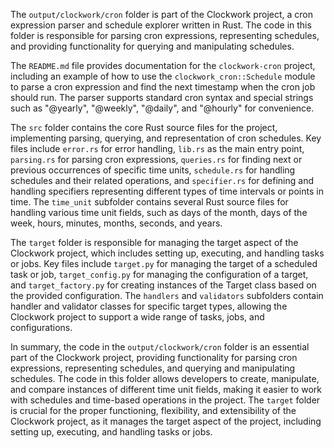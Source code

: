 The `output/clockwork/cron` folder is part of the Clockwork project, a cron expression parser and schedule explorer written in Rust. The code in this folder is responsible for parsing cron expressions, representing schedules, and providing functionality for querying and manipulating schedules.

The `README.md` file provides documentation for the `clockwork-cron` project, including an example of how to use the `clockwork_cron::Schedule` module to parse a cron expression and find the next timestamp when the cron job should run. The parser supports standard cron syntax and special strings such as "@yearly", "@weekly", "@daily", and "@hourly" for convenience.

The `src` folder contains the core Rust source files for the project, implementing parsing, querying, and representation of cron schedules. Key files include `error.rs` for error handling, `lib.rs` as the main entry point, `parsing.rs` for parsing cron expressions, `queries.rs` for finding next or previous occurrences of specific time units, `schedule.rs` for handling schedules and their related operations, and `specifier.rs` for defining and handling specifiers representing different types of time intervals or points in time. The `time_unit` subfolder contains several Rust source files for handling various time unit fields, such as days of the month, days of the week, hours, minutes, months, seconds, and years.

The `target` folder is responsible for managing the target aspect of the Clockwork project, which includes setting up, executing, and handling tasks or jobs. Key files include `target.py` for managing the target of a scheduled task or job, `target_config.py` for managing the configuration of a target, and `target_factory.py` for creating instances of the Target class based on the provided configuration. The `handlers` and `validators` subfolders contain handler and validator classes for specific target types, allowing the Clockwork project to support a wide range of tasks, jobs, and configurations.

In summary, the code in the `output/clockwork/cron` folder is an essential part of the Clockwork project, providing functionality for parsing cron expressions, representing schedules, and querying and manipulating schedules. The code in this folder allows developers to create, manipulate, and compare instances of different time unit fields, making it easier to work with schedules and time-based operations in the project. The `target` folder is crucial for the proper functioning, flexibility, and extensibility of the Clockwork project, as it manages the target aspect of the project, including setting up, executing, and handling tasks or jobs.

    